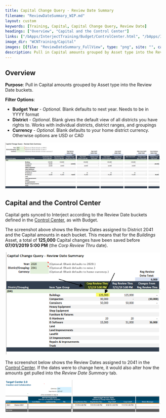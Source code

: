 ```yaml
---
title: Capital Change Query - Review Date Summary
filename: "ReviewDateSummary_WIP.md"
layout: custom
keywords: [Training, Capital, Capital Change Query, Review Date]
headings: ["Overview", "Capital and the Control Center"]
links: ["/bApps/InterjectTraining/Budget/ControlCenter.html", "/bApps/InterjectTraining/Budget/ControlCenter.html"]
image_dir: "WCNTraining/Capital"
images: [{file: "ReviewDateSummary_FullView", type: "png", site: "", cat: "", sub: "", report: "", ribbon: "", config: ""}, {file: "ReviewDateSummary_BuildingsDetail", type: "png", site: "", cat: "", sub: "", report: "", ribbon: "", config: ""}, {file: "ControlCenter_SimpleExample", type: "png", site: "", cat: "", sub: "", report: "", ribbon: "", config: ""}]
description: Pull in Capital amounts grouped by Asset type into the Review Date buckets.
---
```


## Overview

**Purpose**:  Pull in Capital amounts grouped by Asset type into the Review Date buckets.

**Filter Options**:

* **Budget Year** - *Optional*. Blank defaults to next year. Needs to be in YYYY format
* **District** - *Optional*. Blank gives the default view of all districts you have rights to. Works with individual districts, district ranges, and groupings
* **Currency** - *Optional*. Blank defaults to your home district currency. Otherwise options are USD or CAD

![](/images/WCNTraining/Capital/ReviewDateSummary_FullView.png)

## Capital and the Control Center

Capital gets synced to Interject according to the Review Date buckets defined in the [Control Center](/bApps/InterjectTraining/Budget/ControlCenter.html), as with Budget.

The screenshot above shows the Review Dates assigned to District 2041 and the Capital amounts in each bucket. This means that for the *Buildings* Asset, a total of **125,000** Capital changes have been saved before **07/01/2019 5:00 PM** (the *Corp Review Thru* date).

![](/images/WCNTraining/Capital/ReviewDateSummary_BuildingsDetail.png)

The screenshot below shows the Review Dates assigned to 2041 in the [Control Center](/bApps/InterjectTraining/Budget/ControlCenter.html). If the dates were to change here, it would also alter how the amounts get pulled into the *Review Date Summary* tab.

![](/images/WCNTraining/Capital/ControlCenter_SimpleExample.png)
